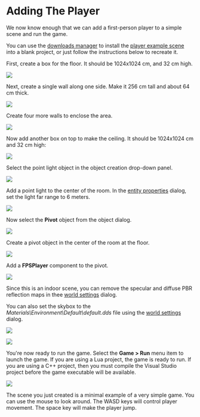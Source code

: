 # Adding The Player

We now know enough that we can add a first-person player to a simple scene and run the game.

You can use the [downloads manager](downloadsmanager.md) to install the [player example scene](https://www.leadwerks.com/community/files/file/3588-player-example-scene/) into a blank project, or just follow the instructions below to recreate it.

First, create a box for the floor. It should be 1024x1024 cm, and 32 cm high.

![](https://raw.githubusercontent.com/Leadwerks/Documentation/refs/heads/master/Images/floor.png)

Next, create a single wall along one side. Make it 256 cm tall and about 64 cm thick.

![](https://raw.githubusercontent.com/Leadwerks/Documentation/refs/heads/master/Images/wall.png)

Create four more walls to enclose the area.

![](https://raw.githubusercontent.com/Leadwerks/Documentation/refs/heads/master/Images/walls.png)

Now add another box on top to make the ceiling. It should be 1024x1024 cm and 32 cm high:

![](https://raw.githubusercontent.com/Leadwerks/Documentation/refs/heads/master/Images/ceiling.png)

Select the point light object in the object creation drop-down panel.

![](https://raw.githubusercontent.com/Leadwerks/Documentation/refs/heads/master/Images/playertestlight0.png)

Add a point light to the center of the room. In the [entity properties](entityproperties.png) dialog, set the light far range to 6 meters.

![](https://raw.githubusercontent.com/Leadwerks/Documentation/refs/heads/master/Images/playertestlight.png)

Now select the **Pivot** object from the object dialog.

![](https://raw.githubusercontent.com/Leadwerks/Documentation/refs/heads/master/Images/createpivot.png)

Create a pivot object in the center of the room at the floor.

![](https://raw.githubusercontent.com/Leadwerks/Documentation/refs/heads/master/Images/createpivot2.png)

Add a **FPSPlayer** component to the pivot.

![](https://raw.githubusercontent.com/Leadwerks/Documentation/refs/heads/master/Images/playercomponent.png)

Since this is an indoor scene, you can remove the specular and diffuse PBR reflection maps in thee [world settings](worldsettings.md) dialog.

You can also set the skybox to the _Materials\\Environment\\Default\\default.dds_ file using the [world settings](worldsettings.md) dialog.

![](https://raw.githubusercontent.com/Leadwerks/Documentation/refs/heads/master/Images/removeenvmaps.gif)

![](https://raw.githubusercontent.com/Leadwerks/Documentation/refs/heads/master/Images/playertestlight2.png)

You're now ready to run the game. Select the **Game > Run** menu item to launch the game. If you are using a Lua project, the game is ready to run. If you are using a C++ project, then you must compile the Visual Studio project before the game executable will be available.

![](https://raw.githubusercontent.com/Leadwerks/Documentation/refs/heads/master/Images/playerrungame.jpg)

The scene you just created is a minimal example of a very simple game. You can use the mouse to look around. The WASD keys will control player movement. The space key will make the player jump.
